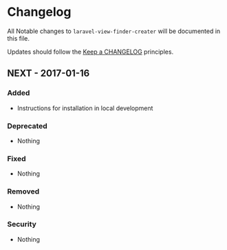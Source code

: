 # Changelog

All Notable changes to `laravel-view-finder-creater` will be documented in this file.

Updates should follow the [Keep a CHANGELOG](http://keepachangelog.com/) principles.

## NEXT - 2017-01-16

### Added
- Instructions for installation in local development

### Deprecated
- Nothing

### Fixed
- Nothing

### Removed
- Nothing

### Security
- Nothing

